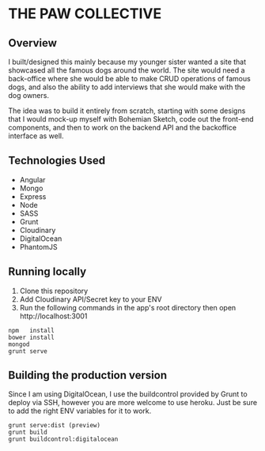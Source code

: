 # THE PAW COLLECTIVE

## Overview

I built/designed this mainly because my younger sister wanted a site that showcased all the famous dogs around the world. 
The site would need a back-office where she would be able to make CRUD operations of famous dogs, and also the ability to
add interviews that she would make with the dog owners. 

The idea was to build it entirely from scratch, starting with some designs that I would mock-up myself with Bohemian Sketch, 
code out the front-end components, and then to work on the backend API and the backoffice interface as well. 

## Technologies Used

* Angular
* Mongo
* Express
* Node
* SASS 
* Grunt
* Cloudinary
* DigitalOcean
* PhantomJS

## Running locally

1. Clone this repository
2. Add Cloudinary API/Secret key to your ENV
4. Run the following commands in the app's root directory then open http://localhost:3001

```
npm   install
bower install
mongod
grunt serve
```

## Building the production version

Since I am using DigitalOcean, I use the buildcontrol provided by Grunt to deploy via SSH, however you are more 
welcome to use heroku.  Just be sure to add the right ENV variables for it to work. 

```
grunt serve:dist (preview)
grunt build
grunt buildcontrol:digitalocean
```